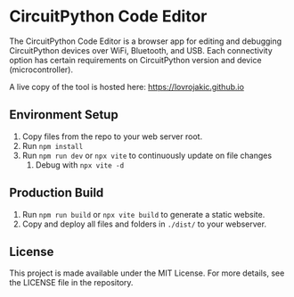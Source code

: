 # CircuitPython Code Editor

The CircuitPython Code Editor is a browser app for editing and debugging CircuitPython devices over WiFi, Bluetooth, and USB. Each connectivity option has certain requirements on CircuitPython version and device (microcontroller).

A live copy of the tool is hosted here: https://lovrojakic.github.io

## Environment Setup

1. Copy files from the repo to your web server root.
2. Run `npm install`
3. Run `npm run dev` or `npx vite` to continuously update on file changes
   1. Debug with `npx vite -d`

## Production Build

1. Run `npm run build` or `npx vite build` to generate a static website.
2. Copy and deploy all files and folders in `./dist/` to your webserver.

## License

This project is made available under the MIT License. For more details, see the LICENSE file in the repository.
